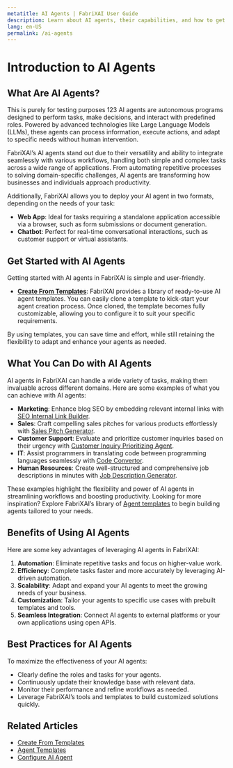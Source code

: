```yaml
---
metatitle: AI Agents | FabriXAI User Guide
description: Learn about AI agents, their capabilities, and how to get started with FabriXAI.
lang: en-US
permalink: /ai-agents
---
```


# Introduction to AI Agents  

## What Are AI Agents?
This is purely for testing purposes 123
AI agents are autonomous programs designed to perform tasks, make decisions, and interact with predefined roles. Powered by advanced technologies like Large Language Models (LLMs), these agents can process information, execute actions, and adapt to specific needs without human intervention.  

FabriXAI’s AI agents stand out due to their versatility and ability to integrate seamlessly with various workflows, handling both simple and complex tasks across a wide range of applications. From automating repetitive processes to solving domain-specific challenges, AI agents are transforming how businesses and individuals approach productivity.

Additionally, FabriXAI allows you to deploy your AI agent in two formats, depending on the needs of your task:

- **Web App**: Ideal for tasks requiring a standalone application accessible via a browser, such as form submissions or document generation.
- **Chatbot**: Perfect for real-time conversational interactions, such as customer support or virtual assistants.


## Get Started with AI Agents  

Getting started with AI agents in FabriXAI is simple and user-friendly.  

- **[Create From Templates](/en-us/create-from-templates/)**: FabriXAI provides a library of ready-to-use AI agent templates. You can easily clone a template to kick-start your agent creation process. Once cloned, the template becomes fully customizable, allowing you to configure it to suit your specific requirements.  

By using templates, you can save time and effort, while still retaining the flexibility to adapt and enhance your agents as needed.  


## What You Can Do with AI Agents  

AI agents in FabriXAI can handle a wide variety of tasks, making them invaluable across different domains. Here are some examples of what you can achieve with AI agents:  

- **Marketing**: Enhance blog SEO by embedding relevant internal links with [SEO Internal Link Builder](/en-us/agent-templates/seo-internal-link-builder/).
- **Sales**: Craft compelling sales pitches for various products effortlessly with [Sales Pitch Generator](/en-us/agent-templates/sales-pitch-generator/).
- **Customer Support**: Evaluate and prioritize customer inquiries based on their urgency with [Customer Inquiry Prioritizing Agent](/en-us/agent-templates/customer-inquiry-prioritizing-agent/).
- **IT**: Assist programmers in translating code between programming languages seamlessly with [Code Convertor](/en-us/agent-templates/code-convertor/).
- **Human Resources**: Create well-structured and comprehensive job descriptions in minutes with [Job Description Generator](/en-us/agent-templates/job-description-generator/).

These examples highlight the flexibility and power of AI agents in streamlining workflows and boosting productivity. Looking for more inspiration? Explore FabriXAI’s library of [Agent templates](/en-us/agent-templates/) to begin building agents tailored to your needs.


## Benefits of Using AI Agents  

Here are some key advantages of leveraging AI agents in FabriXAI:  

1. **Automation**: Eliminate repetitive tasks and focus on higher-value work.  
2. **Efficiency**: Complete tasks faster and more accurately by leveraging AI-driven automation.  
3. **Scalability**: Adapt and expand your AI agents to meet the growing needs of your business.  
4. **Customization**: Tailor your agents to specific use cases with prebuilt templates and tools.  
5. **Seamless Integration**: Connect AI agents to external platforms or your own applications using open APIs.  


## Best Practices for AI Agents  

To maximize the effectiveness of your AI agents:  

- Clearly define the roles and tasks for your agents.  
- Continuously update their knowledge base with relevant data.  
- Monitor their performance and refine workflows as needed.  
- Leverage FabriXAI’s tools and templates to build customized solutions quickly.  


## Related Articles
- [Create From Templates](/en-us/create-from-templates/)
- [Agent Templates](/en-us/agent-templates/)
- [Configure AI Agent](/en-us/configure-ai-agent/)
